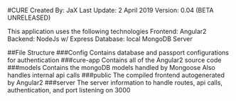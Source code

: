 #CURE
Created By: JaX
Last Update: 2 April 2019
Version: 0.04 (BETA UNRELEASED)

This application uses the following technologies
Frontend: Angular2 
Backend: NodeJs w/ Express
Database: local MongoDB Server

##File Structure
###Config
Contains database and passport configurations for authentication
###cure-app
Contains all of the Angular2 source code
###models
Contains the mongoDB models handled by Mongoose
Also handles internal api calls
###public
The compiled frontend autogenerated by Angular2
###server
The server information to handle routes, api calls, authentication, and port listening on 3000
